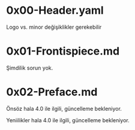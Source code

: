 # 0x00-Header.yaml
Logo vs. minor değişiklikler gerekebilir

# 0x01-Frontispiece.md
Şimdilik sorun yok.

# 0x02-Preface.md
Önsöz hala 4.0 ile ilgili, güncelleme bekleniyor.

Yeniilikler hala 4.0 ile ilgili, güncelleme bekleniyor.
